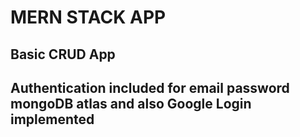 # MERN STACK APP

## Basic CRUD App

## Authentication included for email password mongoDB atlas and also Google Login implemented

